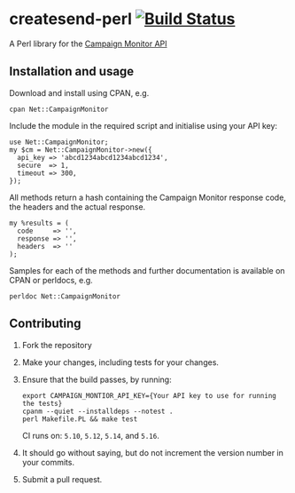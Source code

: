 # createsend-perl [![Build Status](https://secure.travis-ci.org/campaignmonitor/createsend-perl.png)][travis]
A Perl library for the [Campaign Monitor API](http://www.campaignmonitor.com/api/)

[travis]: http://travis-ci.org/campaignmonitor/createsend-perl

## Installation and usage

Download and install using CPAN, e.g.

    cpan Net::CampaignMonitor

Include the module in the required script and initialise using your API key: 	

    use Net::CampaignMonitor;
    my $cm = Net::CampaignMonitor->new({
      api_key => 'abcd1234abcd1234abcd1234',
      secure  => 1,
      timeout => 300,
    });

All methods return a hash containing the Campaign Monitor response code, the headers and the actual response.

    my %results = (
      code     => '',
      response => '',
      headers  => ''
    );

Samples for each of the methods and further documentation is available on CPAN or perldocs, e.g.

    perldoc Net::CampaignMonitor

## Contributing
1. Fork the repository
2. Make your changes, including tests for your changes.
3. Ensure that the build passes, by running:

    ```
    export CAMPAIGN_MONTIOR_API_KEY={Your API key to use for running the tests}
    cpanm --quiet --installdeps --notest .
    perl Makefile.PL && make test
    ```

    CI runs on: `5.10`, `5.12`, `5.14`, and `5.16`.

4. It should go without saying, but do not increment the version number in your commits.
5. Submit a pull request.